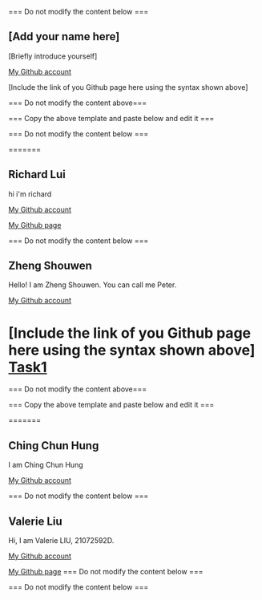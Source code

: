 === Do not modify the content below ===

## [Add your name here]
[Briefly introduce yourself]

[My Github account](http://www.github.com/put-your-github-username-here/)

[Include the link of you Github page here using the syntax shown above]

=== Do not modify the content above===

=== Copy the above template and paste below and edit it ===

=== Do not modify the content below ===


=======
## Richard Lui
hi i'm richard

[My Github account](http://www.github.com/cswclui)

[My Github page](https://cswclui.github.io/my_github_page/)


=== Do not modify the content below ===

## Zheng Shouwen
Hello! I am Zheng Shouwen. You can call me Peter.

[My Github account](http://www.github.com/freeeast/)

[Include the link of you Github page here using the syntax shown above]
[Task1 ](https://github.com/freeeast/COMP_3122_ex1.git)
=======

=== Do not modify the content above===

=== Copy the above template and paste below and edit it ===

=======


## Ching Chun Hung
I am Ching Chun Hung

[My Github account](https://github.com/SouirTommer)


=== Do not modify the content below ===
## Valerie Liu
Hi, I am Valerie LIU, 21072592D. 

[My Github account](https://github.com/valeyggg88)

[My Github page](https://valeyggg88.github.io/my_github_page/)
=== Do not modify the content below ===

=== Do not modify the content below ===

